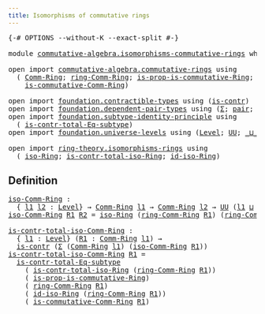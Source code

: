 ```yaml
---
title: Isomorphisms of commutative rings
---
```


<pre class="Agda"><a id="59" class="Symbol">{-#</a> <a id="63" class="Keyword">OPTIONS</a> <a id="71" class="Pragma">--without-K</a> <a id="83" class="Pragma">--exact-split</a> <a id="97" class="Symbol">#-}</a>

<a id="102" class="Keyword">module</a> <a id="109" href="commutative-algebra.isomorphisms-commutative-rings.html" class="Module">commutative-algebra.isomorphisms-commutative-rings</a> <a id="160" class="Keyword">where</a>

<a id="167" class="Keyword">open</a> <a id="172" class="Keyword">import</a> <a id="179" href="commutative-algebra.commutative-rings.html" class="Module">commutative-algebra.commutative-rings</a> <a id="217" class="Keyword">using</a>
  <a id="225" class="Symbol">(</a> <a id="227" href="commutative-algebra.commutative-rings.html#1043" class="Function">Comm-Ring</a><a id="236" class="Symbol">;</a> <a id="238" href="commutative-algebra.commutative-rings.html#1184" class="Function">ring-Comm-Ring</a><a id="252" class="Symbol">;</a> <a id="254" href="commutative-algebra.commutative-rings.html#801" class="Function">is-prop-is-commutative-Ring</a><a id="281" class="Symbol">;</a>
    <a id="287" href="commutative-algebra.commutative-rings.html#1236" class="Function">is-commutative-Comm-Ring</a><a id="311" class="Symbol">)</a>

<a id="314" class="Keyword">open</a> <a id="319" class="Keyword">import</a> <a id="326" href="foundation.contractible-types.html" class="Module">foundation.contractible-types</a> <a id="356" class="Keyword">using</a> <a id="362" class="Symbol">(</a><a id="363" href="foundation-core.contractible-types.html#925" class="Function">is-contr</a><a id="371" class="Symbol">)</a>
<a id="373" class="Keyword">open</a> <a id="378" class="Keyword">import</a> <a id="385" href="foundation.dependent-pair-types.html" class="Module">foundation.dependent-pair-types</a> <a id="417" class="Keyword">using</a> <a id="423" class="Symbol">(</a><a id="424" href="foundation-core.dependent-pair-types.html#502" class="Record">Σ</a><a id="425" class="Symbol">;</a> <a id="427" href="foundation-core.dependent-pair-types.html#575" class="InductiveConstructor">pair</a><a id="431" class="Symbol">;</a> <a id="433" href="foundation-core.dependent-pair-types.html#592" class="Field">pr1</a><a id="436" class="Symbol">;</a> <a id="438" href="foundation-core.dependent-pair-types.html#604" class="Field">pr2</a><a id="441" class="Symbol">)</a>
<a id="443" class="Keyword">open</a> <a id="448" class="Keyword">import</a> <a id="455" href="foundation.subtype-identity-principle.html" class="Module">foundation.subtype-identity-principle</a> <a id="493" class="Keyword">using</a>
  <a id="501" class="Symbol">(</a> <a id="503" href="foundation-core.subtype-identity-principle.html#1572" class="Function">is-contr-total-Eq-subtype</a><a id="528" class="Symbol">)</a>
<a id="530" class="Keyword">open</a> <a id="535" class="Keyword">import</a> <a id="542" href="foundation.universe-levels.html" class="Module">foundation.universe-levels</a> <a id="569" class="Keyword">using</a> <a id="575" class="Symbol">(</a><a id="576" href="Agda.Primitive.html#597" class="Postulate">Level</a><a id="581" class="Symbol">;</a> <a id="583" href="foundation-core.universe-levels.html#222" class="Primitive">UU</a><a id="585" class="Symbol">;</a> <a id="587" href="Agda.Primitive.html#810" class="Primitive Operator">_⊔_</a><a id="590" class="Symbol">)</a>

<a id="593" class="Keyword">open</a> <a id="598" class="Keyword">import</a> <a id="605" href="ring-theory.isomorphisms-rings.html" class="Module">ring-theory.isomorphisms-rings</a> <a id="636" class="Keyword">using</a>
  <a id="644" class="Symbol">(</a> <a id="646" href="ring-theory.isomorphisms-rings.html#5886" class="Function">iso-Ring</a><a id="654" class="Symbol">;</a> <a id="656" href="ring-theory.isomorphisms-rings.html#14427" class="Function">is-contr-total-iso-Ring</a><a id="679" class="Symbol">;</a> <a id="681" href="ring-theory.isomorphisms-rings.html#6837" class="Function">id-iso-Ring</a><a id="692" class="Symbol">)</a>
</pre>
## Definition

<pre class="Agda"><a id="iso-Comm-Ring"></a><a id="722" href="commutative-algebra.isomorphisms-commutative-rings.html#722" class="Function">iso-Comm-Ring</a> <a id="736" class="Symbol">:</a>
  <a id="740" class="Symbol">{</a> <a id="742" href="commutative-algebra.isomorphisms-commutative-rings.html#742" class="Bound">l1</a> <a id="745" href="commutative-algebra.isomorphisms-commutative-rings.html#745" class="Bound">l2</a> <a id="748" class="Symbol">:</a> <a id="750" href="Agda.Primitive.html#597" class="Postulate">Level</a><a id="755" class="Symbol">}</a> <a id="757" class="Symbol">→</a> <a id="759" href="commutative-algebra.commutative-rings.html#1043" class="Function">Comm-Ring</a> <a id="769" href="commutative-algebra.isomorphisms-commutative-rings.html#742" class="Bound">l1</a> <a id="772" class="Symbol">→</a> <a id="774" href="commutative-algebra.commutative-rings.html#1043" class="Function">Comm-Ring</a> <a id="784" href="commutative-algebra.isomorphisms-commutative-rings.html#745" class="Bound">l2</a> <a id="787" class="Symbol">→</a> <a id="789" href="foundation-core.universe-levels.html#222" class="Primitive">UU</a> <a id="792" class="Symbol">(</a><a id="793" href="commutative-algebra.isomorphisms-commutative-rings.html#742" class="Bound">l1</a> <a id="796" href="Agda.Primitive.html#810" class="Primitive Operator">⊔</a> <a id="798" href="commutative-algebra.isomorphisms-commutative-rings.html#745" class="Bound">l2</a><a id="800" class="Symbol">)</a>
<a id="802" href="commutative-algebra.isomorphisms-commutative-rings.html#722" class="Function">iso-Comm-Ring</a> <a id="816" href="commutative-algebra.isomorphisms-commutative-rings.html#816" class="Bound">R1</a> <a id="819" href="commutative-algebra.isomorphisms-commutative-rings.html#819" class="Bound">R2</a> <a id="822" class="Symbol">=</a> <a id="824" href="ring-theory.isomorphisms-rings.html#5886" class="Function">iso-Ring</a> <a id="833" class="Symbol">(</a><a id="834" href="commutative-algebra.commutative-rings.html#1184" class="Function">ring-Comm-Ring</a> <a id="849" href="commutative-algebra.isomorphisms-commutative-rings.html#816" class="Bound">R1</a><a id="851" class="Symbol">)</a> <a id="853" class="Symbol">(</a><a id="854" href="commutative-algebra.commutative-rings.html#1184" class="Function">ring-Comm-Ring</a> <a id="869" href="commutative-algebra.isomorphisms-commutative-rings.html#819" class="Bound">R2</a><a id="871" class="Symbol">)</a>

<a id="is-contr-total-iso-Comm-Ring"></a><a id="874" href="commutative-algebra.isomorphisms-commutative-rings.html#874" class="Function">is-contr-total-iso-Comm-Ring</a> <a id="903" class="Symbol">:</a>
  <a id="907" class="Symbol">{</a> <a id="909" href="commutative-algebra.isomorphisms-commutative-rings.html#909" class="Bound">l1</a> <a id="912" class="Symbol">:</a> <a id="914" href="Agda.Primitive.html#597" class="Postulate">Level</a><a id="919" class="Symbol">}</a> <a id="921" class="Symbol">(</a><a id="922" href="commutative-algebra.isomorphisms-commutative-rings.html#922" class="Bound">R1</a> <a id="925" class="Symbol">:</a> <a id="927" href="commutative-algebra.commutative-rings.html#1043" class="Function">Comm-Ring</a> <a id="937" href="commutative-algebra.isomorphisms-commutative-rings.html#909" class="Bound">l1</a><a id="939" class="Symbol">)</a> <a id="941" class="Symbol">→</a>
  <a id="945" href="foundation-core.contractible-types.html#925" class="Function">is-contr</a> <a id="954" class="Symbol">(</a><a id="955" href="foundation-core.dependent-pair-types.html#502" class="Record">Σ</a> <a id="957" class="Symbol">(</a><a id="958" href="commutative-algebra.commutative-rings.html#1043" class="Function">Comm-Ring</a> <a id="968" href="commutative-algebra.isomorphisms-commutative-rings.html#909" class="Bound">l1</a><a id="970" class="Symbol">)</a> <a id="972" class="Symbol">(</a><a id="973" href="commutative-algebra.isomorphisms-commutative-rings.html#722" class="Function">iso-Comm-Ring</a> <a id="987" href="commutative-algebra.isomorphisms-commutative-rings.html#922" class="Bound">R1</a><a id="989" class="Symbol">))</a>
<a id="992" href="commutative-algebra.isomorphisms-commutative-rings.html#874" class="Function">is-contr-total-iso-Comm-Ring</a> <a id="1021" href="commutative-algebra.isomorphisms-commutative-rings.html#1021" class="Bound">R1</a> <a id="1024" class="Symbol">=</a>
  <a id="1028" href="foundation-core.subtype-identity-principle.html#1572" class="Function">is-contr-total-Eq-subtype</a>
    <a id="1058" class="Symbol">(</a> <a id="1060" href="ring-theory.isomorphisms-rings.html#14427" class="Function">is-contr-total-iso-Ring</a> <a id="1084" class="Symbol">(</a><a id="1085" href="commutative-algebra.commutative-rings.html#1184" class="Function">ring-Comm-Ring</a> <a id="1100" href="commutative-algebra.isomorphisms-commutative-rings.html#1021" class="Bound">R1</a><a id="1102" class="Symbol">))</a>
    <a id="1109" class="Symbol">(</a> <a id="1111" href="commutative-algebra.commutative-rings.html#801" class="Function">is-prop-is-commutative-Ring</a><a id="1138" class="Symbol">)</a>
    <a id="1144" class="Symbol">(</a> <a id="1146" href="commutative-algebra.commutative-rings.html#1184" class="Function">ring-Comm-Ring</a> <a id="1161" href="commutative-algebra.isomorphisms-commutative-rings.html#1021" class="Bound">R1</a><a id="1163" class="Symbol">)</a>
    <a id="1169" class="Symbol">(</a> <a id="1171" href="ring-theory.isomorphisms-rings.html#6837" class="Function">id-iso-Ring</a> <a id="1183" class="Symbol">(</a><a id="1184" href="commutative-algebra.commutative-rings.html#1184" class="Function">ring-Comm-Ring</a> <a id="1199" href="commutative-algebra.isomorphisms-commutative-rings.html#1021" class="Bound">R1</a><a id="1201" class="Symbol">))</a>
    <a id="1208" class="Symbol">(</a> <a id="1210" href="commutative-algebra.commutative-rings.html#1236" class="Function">is-commutative-Comm-Ring</a> <a id="1235" href="commutative-algebra.isomorphisms-commutative-rings.html#1021" class="Bound">R1</a><a id="1237" class="Symbol">)</a>
</pre>